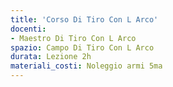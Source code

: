 ```yaml
---
title: 'Corso Di Tiro Con L Arco'
docenti:
- Maestro Di Tiro Con L Arco
spazio: Campo Di Tiro Con L Arco
durata: Lezione 2h
materiali_costi: Noleggio armi 5ma
---
```

